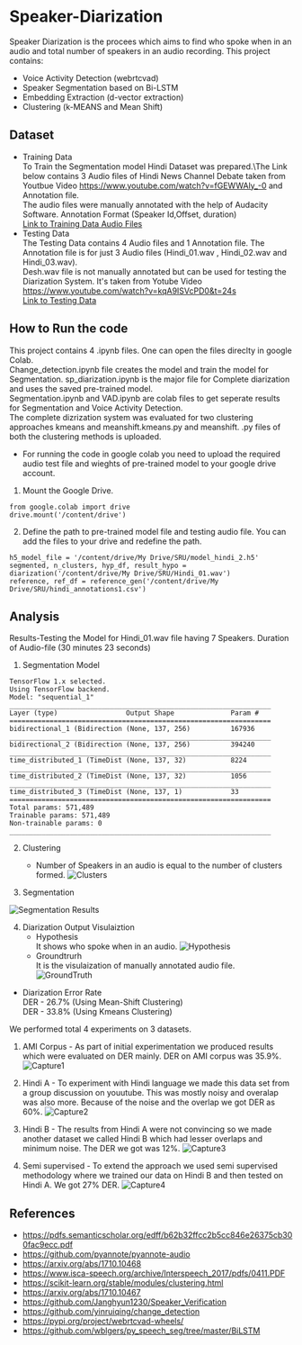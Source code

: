 # Speaker-Diarization
Speaker Diarization is the procees which aims to find who spoke when in an audio and total number of speakers in an audio recording.
This project contains:
- Voice Activity Detection (webrtcvad)
- Speaker Segmentation based on Bi-LSTM
- Embedding Extraction (d-vector extraction)
- Clustering (k-MEANS and Mean Shift)
## Dataset
- Training Data\
To Train the Segmentation model Hindi Dataset was prepared.\The Link below contains 3 Audio files of Hindi News Channel Debate taken from Youtbue Video https://www.youtube.com/watch?v=fGEWWAly_-0 and Annotation file.\
The audio files were manually annotated with the help of Audacity Software. Annotation Format (Speaker Id,Offset, duration)\
[Link to Training Data Audio Files](https://drive.google.com/drive/folders/1jvSxEaMNx7IjzQIlrT4Vnl4x8TZTtZaB)
- Testing Data\
The Testing Data contains 4 Audio files and 1 Annotation file. The Annotation file is for just 3 Audio files (Hindi_01.wav , Hindi_02.wav and Hindi_03.wav).\
Desh.wav file is not manually annotated but can be used for testing the Diarization System. It's taken from Yotube Video https://www.youtube.com/watch?v=kqA9ISVcPD0&t=24s \
[Link to Testing Data](https://drive.google.com/open?id=16XCqfCaNo9djdx_TVK3hHxP6by3RaKU5)
## How to Run the code
This project contains 4 .ipynb files. One can open the files direclty in google Colab.\
Change_detection.ipynb file creates the model and train the model for Segmentation. sp_diarization.ipynb is the major file for Complete diarization and uses the saved pre-trained model.\
Segmentation.ipynb and VAD.ipynb are colab files to get seperate results for Segmentation and Voice Activity Detection.\
The complete dizrization system was evaluated for two clustering approaches kmeans and meanshift.kmeans.py and meanshift. .py files of both the clustering methods is uploaded.
- For running the code in google colab you need to upload the required audio test file and wieghts of pre-trained model to your google drive account.
1. Mount the Google Drive.
```
from google.colab import drive
drive.mount('/content/drive')
```
2. Define the path to pre-trained model file and testing audio file. You can add the files to your drive and redefine the path.
```
h5_model_file = '/content/drive/My Drive/SRU/model_hindi_2.h5'
segmented, n_clusters, hyp_df, result_hypo = diarization('/content/drive/My Drive/SRU/Hindi_01.wav')
reference, ref_df = reference_gen('/content/drive/My Drive/SRU/hindi_annotations1.csv')
```
## Analysis
Results-Testing the Model for Hindi_01.wav file having 7 Speakers. Duration of Audio-file (30 minutes 23 seconds)
1. Segmentation Model
```
TensorFlow 1.x selected.
Using TensorFlow backend.
Model: "sequential_1"
_________________________________________________________________
Layer (type)                 Output Shape              Param #   
=================================================================
bidirectional_1 (Bidirection (None, 137, 256)          167936    
_________________________________________________________________
bidirectional_2 (Bidirection (None, 137, 256)          394240    
_________________________________________________________________
time_distributed_1 (TimeDist (None, 137, 32)           8224      
_________________________________________________________________
time_distributed_2 (TimeDist (None, 137, 32)           1056      
_________________________________________________________________
time_distributed_3 (TimeDist (None, 137, 1)            33        
=================================================================
Total params: 571,489
Trainable params: 571,489
Non-trainable params: 0
_________________________________________________________________
``` 
2. Clustering
   - Number of Speakers in an audio is equal to the number of clusters formed.
![Clusters](https://user-images.githubusercontent.com/61666843/80796608-415e4b80-8bbd-11ea-8eab-c15e5508d25b.png)

3. Segmentation

![Segmentation Results](https://user-images.githubusercontent.com/61666843/80796726-94d09980-8bbd-11ea-94f9-a952e55d9991.png)

4. Diarization Output Visulaiztion
    - Hypothesis\
    It shows who spoke when in an audio. 
    ![Hypothesis](https://user-images.githubusercontent.com/61666843/80796883-ff81d500-8bbd-11ea-8f16-313c674d9137.png)
    - Groundtrurh\
    It is the visulaization of manually annotated audio file.
    ![GroundTruth](https://user-images.githubusercontent.com/61666843/80796988-3f48bc80-8bbe-11ea-9b22-bce43b76b3ae.png)
 - Diarization Error Rate \
 DER - 26.7% (Using Mean-Shift Clustering) \
 DER - 33.8% (Using Kmeans Clustering)


We performed total 4 experiments on 3 datasets.
1. AMI Corpus - As part of initial experimentation we produced results which were evaluated on DER mainly. 
   DER on AMI corpus was 35.9%.
![Capture1](https://user-images.githubusercontent.com/44304305/83498543-ac12e780-a4d9-11ea-93f5-6fd91088c87c.JPG)

2. Hindi A - To experiment with Hindi language we made this data set from a group discussion on youutube. This was mostly noisy and overalap was also more. Because of the noise and the overlap we got DER as 60%.
![Capture2](https://user-images.githubusercontent.com/44304305/83498771-f5fbcd80-a4d9-11ea-86eb-99ffa77a41b3.JPG)

3. Hindi B - The results from Hindi A were not convincing so we made another dataset we called Hindi B which had lesser overlaps and minimum noise. The DER we got was 12%.
![Capture3](https://user-images.githubusercontent.com/44304305/83498827-0ad86100-a4da-11ea-88de-03de63554460.JPG)


4. Semi supervised - To extend the approach we used semi supervised methodology where we trained our data on Hindi B and then tested on Hindi A. We got 27% DER.
![Capture4](https://user-images.githubusercontent.com/44304305/83499125-79b5ba00-a4da-11ea-91d0-bd420a9db610.JPG)





## References 
 - https://pdfs.semanticscholar.org/edff/b62b32ffcc2b5cc846e26375cb300fac9ecc.pdf
 - https://github.com/pyannote/pyannote-audio 
 - https://arxiv.org/abs/1710.10468
 - https://www.isca-speech.org/archive/Interspeech_2017/pdfs/0411.PDF
 - https://scikit-learn.org/stable/modules/clustering.html
 - https://arxiv.org/abs/1710.10467
 - https://github.com/Janghyun1230/Speaker_Verification
 - https://github.com/yinruiqing/change_detection
 - https://pypi.org/project/webrtcvad-wheels/
 - https://github.com/wblgers/py_speech_seg/tree/master/BiLSTM
 

